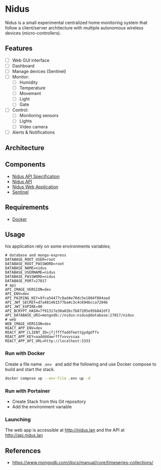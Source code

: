 # Nidus

Nidus is a small experimental centralized home monitoring system that follow a
client/server architecture with multiple autonomous wireless devices
(micro-controllers).

## Features

- [ ] Web GUI interface
- [ ] Dashboard
- [ ] Manage devices (Sentinel)
- [ ] Monitor:
  - [ ] Humidity
  - [ ] Temperature
  - [ ] Movement
  - [ ] Light
  - [ ] Gate
- [ ] Control:
  - [ ] Monitoring sensors
  - [ ] Lights
  - [ ] Video camera
- [ ] Alerts & Notifications

## Architecture


## Components

- [Nidus API Specification](https://github.com/alexandrelamberty/nidus-api-spec)
- [Nidus API](https://github.com/alexandrelamberty/nidus-api/)
- [Nidus Web Application](https://github.com/alexandrelamberty/nidus-web-app/)
- [Sentinel](https://github.com/alexandrelamberty/sentinel/)

## Requirements

- [Docker]()

## Usage
his application rely on some environments variables;

```properties
# database and mongo-express
DATABASE_ROOT_USER=root
DATABASE_ROOT_PASSWORD=root
DATABASE_NAME=nidus
DATABASE_USERNAME=nidus
DATABASE_PASSWORD=nidus
DATABASE_PORT=27017
# api
API_IMAGE_VERSION=dev
API_ENV=dev
API_PAIRING_KEY=9fca54477c8ad4e70dc5e1084f884aad
API_JWT_SECRET=d7a481461577ba4c3c4c6946cca7204b
API_JWT_EXPIRE=90
API_BCRYPT_HASH=7f91317e30a02bc7b87205e95b842df2
API_DATABASE_URI=mongodb://nidus:nidus@database:27017/nidus
# web
WEB_IMAGE_VERSION=dev
REACT_APP_ENV=dev
REACT_APP_CLIENT_ID=jfjffffaddfeettgydgdffv
REACT_APP_KEY=aaddddawrfffvvvvssaa
REACT_APP_API_URL=http://localhost:3333
```

### Run with Docker

Create a file name `.env ` and add the following and use Docker compose to build
and start the stack.

```bash
docker compose up --env-file .env up -d
```

### Run with Portainer

- Create Stack from this Git repository
- Add the environment variable

### Launching

The web app is accessible at <http://nidus.lan> and the API at
<http://api.nidus.lan>

## References

- <https://www.mongodb.com/docs/manual/core/timeseries-collections/>